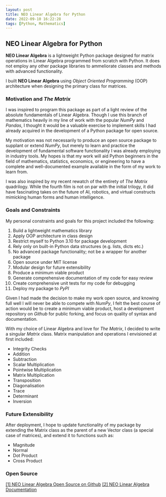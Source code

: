 ```yaml
---
layout: post
title: NEO Linear Algebra for Python
date: 2022-09-10 16:22:28
tags: [Python, Mathematics]
---
```

## NEO Linear Algebra for Python

**NEO Linear Algebra** is a lightweight Python package designed for matrix operations in Linear Algebra programmed from scratch with Python. It does not employ any other package libraries to ammeliorate classes and methods with advanced functionality.

I built **NEO Linear Algebra** using *Object Oriented Programming* (OOP) architecture when designing the primary class for matrices.

### Motivation and *The Matrix*

I was inspired to program this package as part of a light review of the absolute fundamentals of Linear Algebra. Though I use this branch of mathematics heavily in my line of work with the popular *NumPy* and *Pandas*, I thought it would be a valuable exercise to implement skills I had already acquired in the development of a Python package for open source.

My motivation was not necessarily to produce an open source package to supplant or extend *NumPy*, but merely to learn and practice the development of fundamental software functionality I was already employing in industry tools. My hopes is that my work will aid Python beginners in the field of mathematics, statistics, economics, or engineering to have a complete and well-documented example available in the form of my work to learn from.

I was also inspired by my recent rewatch of the entirety of *The Matrix* quadrilogy. While the fourth film is not on par with the initial trilogy, it did have fascinating takes on the future of AI, robotics, and virtual constructs mimicking human forms and human intelligence.

### Goals and Constraints

My personal constraints and goals for this project included the following:
1. Build a lightweight mathematics library
2. Apply OOP architecture in class design
3. Restrict myself to Python 3.10 for package development
4. Rely only on built-in Python data structures (e.g. lists, dicts etc.)
5. No advanced package functionality; not be a wrapper for another package
6. Open source under MIT license
7. Modular design for future extensibility
8. Produce a minimum viable product
9. Generate comprehensive documentation of my code for easy review
10. Create comprehensive unit tests for my code for debugging
11. Deploy my package to *PyPI*

Given I had made the decision to make my work open source, and knowing full well I will never be able to compete with *NumPy*, I felt the best course of action would be to create a minimum viable product, host a development repository on *Github* for public forking, and focus on quality of syntax and documentation.

With my choice of Linear Algebra and love for *The Matrix*, I decided to write a singular *Matrix* class. Matrix manipulation and operations I envisioned at first included:
- Integrity Checks
- Addition
- Subtraction
- Scalar Multiplication
- Pointwise Multiplication
- Matrix Multiplication
- Transposition
- Diagonalisation
- Trace
- Determinant
- Inversion

### Future Extensibility

After deployment, I hope to update functionality of my package by extending the Matrix class as the parent of a new Vector class (a special case of matrices), and extend it to functions such as:
- Magnitude
- Normal
- Dot Product
- Cross Product

### Open Source

[[1] NEO Linear Algebra Open Source on Github](https://github.com/sajidsarker/neolinearalgebra)
[[2] NEO Linear Algebra Documentation](https://github.com/sajidsarker/neolinearalgebra/blob/main/Documentation/Documentation.html)